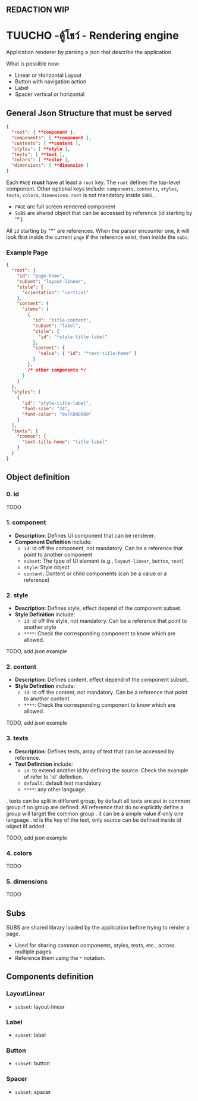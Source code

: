 ## REDACTION WIP

# TUUCHO -ตู้โชว์ - Rendering engine

Application renderer by parsing a json that describe the application.

What is possible now:
- Linear or Horizontal Layout
- Button with navigation action
- Label
- Spacer vertical or horizontal

## General Json Structure that must be served

```json
{
  "root": { **component },
  "components": [ **component ],
  "contents": [ **content ],
  "styles": [ **style ],
  "texts": [ **text ],
  "colors": [ **color ],
  "dimensions": [ **dimension ]
}
```

Each `PAGE` **must** have at least a `root` key. The `root` defines the top-level component. Other optional keys include: `components`, `contents`, `styles`, `texts`, `colors`, `dimensions`. 
`root` is not mandatory inside `SUBS`, .

- `PAGE` are full screen rendered component
- `SUBS` are shared object that can be accessed by reference (id starting by '*')

All `id` starting by "*" are references. When the parser encounter one, it will look first inside the current `page` if the reference exist, then inside the `subs`.

### Example Page

```json
{
  "root": {
    "id": "page-home",
    "subset": "layout-linear",
    "style": {
      "orientation": "vertical"
    },
    "content": {
      "items": [
        {
          "id": "title-content",
          "subset": "label",
          "style": {
            "id": "*style-title-label"
          },
          "content": {
            "value": { "id": "*text-title-home" }
          }
        },
        /* other components */ 
      ]
    }
  },
  "styles": [
    {
      "id": "style-title-label",
      "font-size": "24",
      "font-color": "0xFFD9D9D9"
    }
  ], 
  "texts": {
    "common": {
      "text-title-home": "title label"
    }
  }
}
```

## Object definition

### 0. **id**

TODO

### 1. **component**

- **Description**: Defines UI component that can be renderer.
- **Component Definition** include:
    - `id`: id off the component, not mandatory. Can be a reference that point to another component
    - `subset`: The type of UI element (e.g., `layout-linear`, `button`, `text`)
    - `style`: Style object
    - `content`: Content or child components (can be a value or a reference)

### 2. **style**

- **Description**: Defines style, effect depend of the component subset.
- **Style Definition** include:
    - `id`: id off the style, not mandatory. Can be a reference that point to another style
    - `****`: Check the corresponding component to know which are allowed.

TODO, add json example

### 2. **content**

- **Description**: Defines content, effect depend of the component subset.
- **Style Definition** include:
    - `id`: id off the content, not mandatory. Can be a reference that point to another content
    - `****`: Check the corresponding component to know which are allowed.

TODO, add json example

### 3. **texts**

- **Description**: Defines texts, array of text that can be accessed by reference.
- **Text Definition** include:
    - `id`: to extend another id by defining the source. Check the example of refer to 'id' definition.
    - `default`: default text mandatory
    - `****`: any other language.

. texts can be split in different group, by default all texts are put in common group if no group are defined. All reference that do no explicitly define a group will target the common group
. it can be a simple value if only one language
. id is the key of the text, only source can be defined inside id object iif added

TODO, add json example

### 4. **colors**

TODO

### 5. **dimensions**

TODO

## **Subs**

SUBS are shared library loaded by the application before trying to render a page.

- Used for sharing common components, styles, texts, etc., across multiple pages.
- Reference them using the `*` notation.


## Components definition

### LayoutLinear
   - `subset`: layout-linear

### Label
- `subset`: label

### Button
- `subset`: button

### Spacer
- `subset`: spacer
